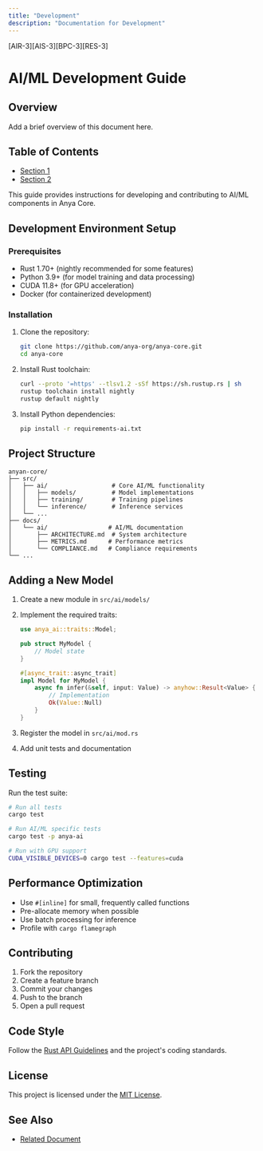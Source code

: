 ```yaml
---
title: "Development"
description: "Documentation for Development"
---
```


[AIR-3][AIS-3][BPC-3][RES-3]


# AI/ML Development Guide

## Overview

Add a brief overview of this document here.

## Table of Contents

- [Section 1](#section-1)
- [Section 2](#section-2)


This guide provides instructions for developing and contributing to AI/ML components in Anya Core.

## Development Environment Setup

### Prerequisites

- Rust 1.70+ (nightly recommended for some features)
- Python 3.9+ (for model training and data processing)
- CUDA 11.8+ (for GPU acceleration)
- Docker (for containerized development)

### Installation

1. Clone the repository:
   ```bash
   git clone https://github.com/anya-org/anya-core.git
   cd anya-core
   ```

2. Install Rust toolchain:
   ```bash
   curl --proto '=https' --tlsv1.2 -sSf https://sh.rustup.rs | sh
   rustup toolchain install nightly
   rustup default nightly
   ```

3. Install Python dependencies:
   ```bash
   pip install -r requirements-ai.txt
   ```

## Project Structure

```
anyan-core/
├── src/
│   ├── ai/                  # Core AI/ML functionality
│   │   ├── models/          # Model implementations
│   │   ├── training/        # Training pipelines
│   │   └── inference/       # Inference services
│   └── ...
├── docs/
│   └── ai/                 # AI/ML documentation
│       ├── ARCHITECTURE.md  # System architecture
│       ├── METRICS.md      # Performance metrics
│       └── COMPLIANCE.md   # Compliance requirements
└── ...
```

## Adding a New Model

1. Create a new module in `src/ai/models/`
2. Implement the required traits:
   ```rust
   use anya_ai::traits::Model;
   
   pub struct MyModel {
       // Model state
   }
   
   #[async_trait::async_trait]
   impl Model for MyModel {
       async fn infer(&self, input: Value) -> anyhow::Result<Value> {
           // Implementation
           Ok(Value::Null)
       }
   }
   ```

3. Register the model in `src/ai/mod.rs`
4. Add unit tests and documentation

## Testing

Run the test suite:

```bash
# Run all tests
cargo test

# Run AI/ML specific tests
cargo test -p anya-ai

# Run with GPU support
CUDA_VISIBLE_DEVICES=0 cargo test --features=cuda
```

## Performance Optimization

- Use `#[inline]` for small, frequently called functions
- Pre-allocate memory when possible
- Use batch processing for inference
- Profile with `cargo flamegraph`

## Contributing

1. Fork the repository
2. Create a feature branch
3. Commit your changes
4. Push to the branch
5. Open a pull request

## Code Style

Follow the [Rust API Guidelines](https://rust-lang.github.io/api-guidelines/) and the project's coding standards.

## License

This project is licensed under the [MIT License](https://github.com/your-org/anya-core/blob/main/LICENSE).

## See Also

- [Related Document](#related-document)

